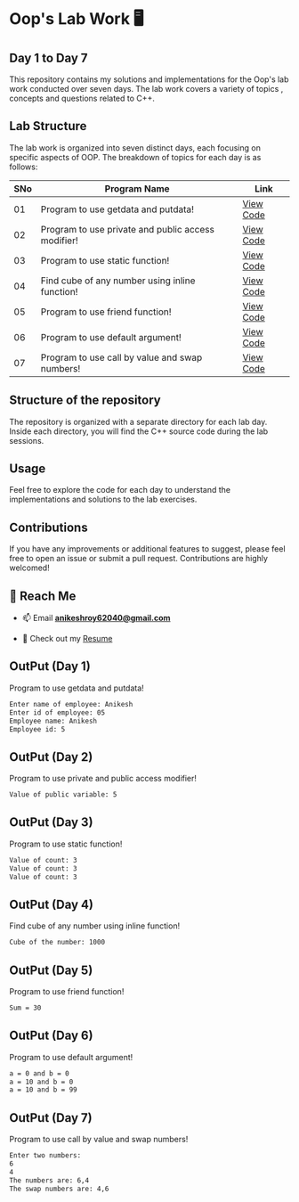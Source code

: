 # Oop's Lab Work 🖥️ 
## Day 1 to Day 7
This repository contains my solutions and implementations for the Oop's lab work conducted over seven days. The lab work covers a variety of topics , concepts and questions related to C++.

## Lab Structure
The lab work is organized into seven distinct days, each focusing on specific aspects of OOP. The breakdown of topics for each day is as follows:

| SNo | Program Name | Link |
| ----------- | ----------- | ----------- |
| 01 | Program to use getdata and putdata! | [View Code](https://github.com/Anikeshroy/Oops-Lab-Work/blob/main/Day1) |
| 02 | Program to use private and public access modifier! | [View Code](https://github.com/Anikeshroy/Oops-Lab-Work/blob/main/Day2) |
| 03 | Program to use static function! | [View Code](https://github.com/Anikeshroy/Oops-Lab-Work/blob/main/Day3) |
| 04 | Find cube of any number using inline function! | [View Code](https://github.com/Anikeshroy/Oops-Lab-Work/blob/main/Day4) |
| 05 | Program to use friend function! | [View Code](https://github.com/Anikeshroy/Oops-Lab-Work/blob/main/Day5) |
| 06 | Program to use default argument! | [View Code](https://github.com/Anikeshroy/Oops-Lab-Work/blob/main/Day6) |
| 07 | Program to use call by value and swap numbers! | [View Code](https://github.com/Anikeshroy/Oops-Lab-Work/blob/main/Day7) |

## Structure of the repository
The repository is organized with a separate directory for each lab day. Inside each directory, you will find the C++ source code during the lab sessions.

## Usage
Feel free to explore the code for each day to understand the implementations and solutions to the lab exercises.

## Contributions
If you have any improvements or additional features to suggest, please feel free to open an issue or submit a pull request. Contributions are highly welcomed!

## 🚀 Reach Me
- 📫 Email **anikeshroy62040@gmail.com**

- 📄 Check out my [Resume](https://resume.io/r/htscIJqIf)



## OutPut (Day 1)
Program to use getdata and putdata!

```bash
Enter name of employee: Anikesh
Enter id of employee: 05
Employee name: Anikesh
Employee id: 5
```

## OutPut (Day 2)
Program to use private and public access modifier!
    
```bash
Value of public variable: 5
```

## OutPut (Day 3)
Program to use static function!
```bash
Value of count: 3
Value of count: 3
Value of count: 3
```

## OutPut (Day 4)
Find cube of any number using inline function!
```bash
Cube of the number: 1000
```

## OutPut (Day 5)
Program to use friend function!
```bash
Sum = 30
```

## OutPut (Day 6)
Program to use default argument!
```bash
a = 0 and b = 0
a = 10 and b = 0
a = 10 and b = 99
```

## OutPut (Day 7)
Program to use call by value and swap numbers!
```bash
Enter two numbers: 
6
4
The numbers are: 6,4
The swap numbers are: 4,6
```
